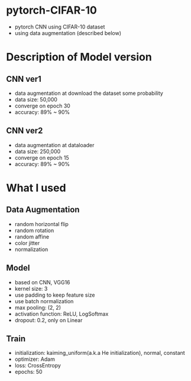 # pytorch-CIFAR-10
- pytorch CNN using CIFAR-10 dataset
- using data augmentation (described below)

# Description of Model version
## CNN ver1
- data augmentation at download the dataset some probability
- data size: 50,000
- converge on epoch 30
- accuracy: 89% ~ 90%
## CNN ver2 
- data augmentation at dataloader
- data size: 250,000
- converge on epoch 15
- accuracy: 89% ~ 90%

# What I used
## Data Augmentation
- random horizontal flip
- random rotation
- random affine
- color jitter
- normalization

## Model
- based on CNN, VGG16
- kernel size: 3
- use padding to keep feature size
- use batch normalization
- max pooling: (2, 2)
- activation function: ReLU, LogSoftmax
- dropout: 0.2, only on Linear

## Train
- initialization: kaiming_uniform(a.k.a He initialization), normal, constant
- optimizer: Adam
- loss: CrossEntropy
- epochs: 50
